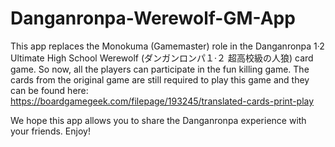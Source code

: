 # Danganronpa-Werewolf-GM-App

This app replaces the Monokuma (Gamemaster) role in the Danganronpa 1·2 Ultimate High School Werewolf (ダンガンロンパ１·２ 超高校級の人狼) card game. So now, all the players can participate in the fun killing game. The cards from the original game are still required to play this game and they can be found here: https://boardgamegeek.com/filepage/193245/translated-cards-print-play

We hope this app allows you to share the Danganronpa experience with your friends. Enjoy!